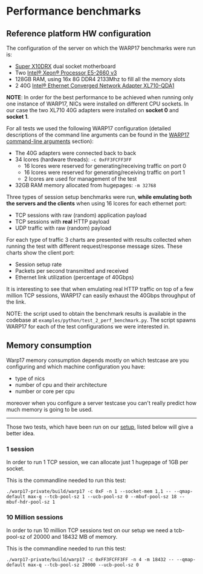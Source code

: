 
# Performance benchmarks

## <a name="hw"></a> Reference platform HW configuration
The configuration of the server on which the WARP17 benchmarks were run is:

* [Super X10DRX](http://www.supermicro.com/products/motherboard/Xeon/C600/X10DRX.cfm)
  dual socket motherboard
* Two [Intel&reg; Xeon&reg; Processor E5-2660 v3](http://ark.intel.com/products/81706/Intel-Xeon-Processor-E5-2660-v3-25M-Cache-2_60-GHz)
* 128GB RAM, using 16x 8G DDR4 2133Mhz to fill all the memory slots
* 2 40G [Intel&reg; Ethernet Converged Network Adapter XL710-QDA1](http://ark.intel.com/products/83966/Intel-Ethernet-Converged-Network-Adapter-XL710-QDA1)

__NOTE__: In order for the best performance to be achieved when running only
one instance of WARP17, NICs were installed on different CPU sockets. In
our case the two XL710 40G adapters were installed on __socket 0__ and
__socket 1__.

For all tests we used the following WARP17 configuration (detailed descriptions
of the command line arguments can be found in the [WARP17 command-line arguments](#warp17-command-line-arguments) section):

* The 40G adapters were connected back to back
* 34 lcores (hardware threads): `-c 0xFF3FCFF3FF`
	- 16 lcores were reserved for generating/receiving traffic on port 0
	- 16 lcores were reserved for generating/receiving traffic on port 1
	- 2 lcores are used for management of the test
* 32GB RAM memory allocated from hugepages: `-m 32768`

Three types of session setup benchmarks were run, __while emulating both
the servers and the clients__ when using 16 lcores for each ethernet port:

* TCP sessions with raw (random) application payload
* TCP sessions with __real__ HTTP payload
* UDP traffic with raw (random) payload

For each type of traffic 3 charts are presented with results collected
when running the test with different request/response message sizes. These
charts show the client port:

* Session setup rate
* Packets per second transmitted and received
* Ethernet link utilization (percentage of 40Gbps)

It is interesting to see that when emulating real HTTP traffic on top of
a few million TCP sessions, WARP17 can easily exhaust the 40Gbps throughput of
the link.

NOTE: the script used to obtain the benchmark results is available in the
codebase at `examples/python/test_2_perf_benchmark.py`. The script spawns WARP17
for each of the test configurations we were interested in.

## Memory consumption

Warp17 memory consumption depends mostly on which testcase are you configuring
and which machine configuration you have:

- type of nics
- number of cpu and their architecture
- number or core per cpu

moreover when you configure a server testcase you can't really predict
how much memory is going to be used.

---

Those two tests, which have been run on our [setup](#hw), listed below will give a better idea.

### 1 session

In order to run 1 TCP session, we can allocate just 1 hugepage of 1GB
per socket.


This is the commandline needed to run this test:
```
./warp17-private/build/warp17 -c 0xF -n 1 --socket-mem 1,1 -- --qmap-default max-q --tcb-pool-sz 1 --ucb-pool-sz 0 --mbuf-pool-sz 18 --mbuf-hdr-pool-sz 1
```

### 10 Million sessions

In order to run 10 million TCP sessions test on our setup we need a
tcb-pool-sz of 20000 and 18432 MB of memory.


This is the commandline needed to run this test:
```
./warp17-private/build/warp17 -c 0xFF3FCFF3FF -n 4 -m 18432 -- --qmap-default max-q --tcb-pool-sz 20000 --ucb-pool-sz 0
```
